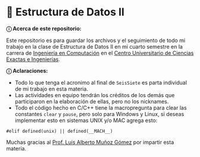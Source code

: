 # 💾 Estructura de Datos II
**ⓘ Acerca de este repositorio:** <br />

Este repositorio es para guardar los archivos y el seguimiento de todo mi trabajo en la clase de Estructura de Datos II
en mi cuarto semestre en la carrera de [Ingeniería en Computación](http://www.cucei.udg.mx/es/oferta-academica/licenciaturas/licenciatura-en-ingenieria-en-computacion) 
en el [Centro Universitario de Ciencias Exactas e Ingenierías](http://www.cucei.udg.mx/es).

**ⓘ Aclaraciones:**
* Todo lo que tenga el acronimo al final de `SeisSiete` es parta individual de mi trabajo en esta materia.
* Las actividades en equipo tendrán los créditos de los demás que participaron en la elaboración de ellas, pero no los nicknames.
* Todo el código hecho en C/C++ tiene la macropregunta para clear las constantes `clear` y `pause`, pero solo para Windows y Linux, si deseas implementar esto
en sistemas UNIX y/o MAC agrega esto:

```
#elif defined(unix) || defined(__MACH__)
```

Muchas gracias al [Prof. Luis Alberto Muñoz Gómez](https://www.facebook.com/groups/659363465426868/user/1148455471/) por impartir esta materia.
